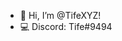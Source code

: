 - 👋 Hi, I’m @TifeXYZ!
- 💻 Discord: Tife#9494
<!---
TifeXYZ/TifeXYZ is a ✨ special ✨ repository because its `README.md` (this file) appears on your GitHub profile.
You can click the Preview link to take a look at your changes.
--->
